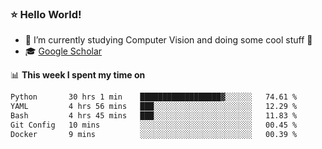 ### ⭐️ Hello World!

<!--
**hologerry/hologerry** is a ✨ _special_ ✨ repository because its `README.md` (this file) appears on your GitHub profile.

Here are some ideas to get you started:

- 🔭 I’m currently working and studying on Computer Vision
- 🌱 I’m currently learning at Peking University
- 💬 Ask me about 
- 📫 How to reach me: E-mail
- 😄 Pronouns: he/his
- ⚡ Fun fact: Music is the Power
-->


- 🔭 I’m currently studying Computer Vision and doing some cool stuff 🤖
- 🎓 [Google Scholar](https://scholar.google.com/citations?user=3ykqW9wAAAAJ&hl=en)


📊 **This week I spent my time on**

<!--START_SECTION:waka-->

```txt
Python       30 hrs 1 min    ██████████████████▓░░░░░░   74.61 %
YAML         4 hrs 56 mins   ███░░░░░░░░░░░░░░░░░░░░░░   12.29 %
Bash         4 hrs 45 mins   ███░░░░░░░░░░░░░░░░░░░░░░   11.83 %
Git Config   10 mins         ░░░░░░░░░░░░░░░░░░░░░░░░░   00.45 %
Docker       9 mins          ░░░░░░░░░░░░░░░░░░░░░░░░░   00.39 %
```

<!--END_SECTION:waka-->
